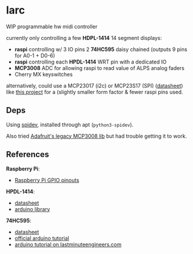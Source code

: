 # larc

WIP programmable hw midi controller

currently only controlling a few **HDPL-1414** 14 segment displays:
 - **raspi** controlling w/ 3 IO pins 2 **74HC595** daisy chained (outputs 9 pins for A0-1 + D0-6)
 - **raspi** controlling each **HPDL-1414** WRT pin with a dedicated IO
 - **MCP3008** ADC for allowing raspi to read value of ALPS analog faders
 - Cherry MX keyswitches

alternatively, could use a MCP23017 (i2c) or MCP23S17 (SPI) ([datasheet](https://ww1.microchip.com/downloads/en/devicedoc/20001952c.pdf)) like [this project](https://github.com/RoelandR/HPDL-1414-board) for a (slightly smaller form factor & fewer raspi pins used.


## Deps

Using [spidev](https://github.com/doceme/py-spidev), installed through apt (`python3-spidev`).

Also tried [Adafruit's legacy MCP3008 lib](https://github.com/adafruit/Adafruit_Python_MCP3008.git) but had trouble getting it to work.


## References

**Raspberry Pi**:
 - [Raspberry Pi GPIO pinouts](https://pinout.xyz/pinout/wiringpi#)

**HPDL-1414**:
 - [datasheet](http://www.farnell.com/datasheets/76528.pdf)
 - [arduino library](https://github.com/marecl/HPDL1414/blob/master/src/HPDL1414.cpp)

**74HC595**:
 - [datasheet](https://www.ti.com/lit/ds/symlink/sn74hc595.pdf)
 - [official arduino tutorial](https://www.arduino.cc/en/Tutorial/Foundations/ShiftOut)
 - [arduino tutorial on lastminuteengineers.com](https://lastminuteengineers.com/74hc595-shift-register-arduino-tutorial/)

